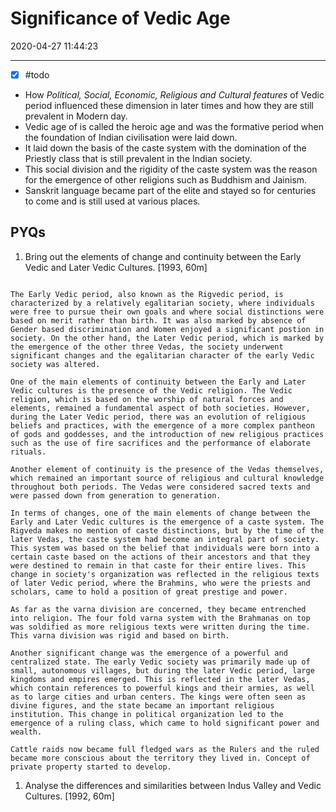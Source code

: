 # Significance of Vedic Age

2020-04-27 11:44:23

---
 - [x] #todo
- How *Political, Social, Economic, Religious and Cultural features* of Vedic period influenced these dimension in later times and how they are still prevalent in Modern day.
- Vedic age of is called the heroic age and was the formative period when the foundation of Indian civilisation were laid down.
- It laid down the basis of the caste system with the domination of the Priestly class that is still prevalent in the Indian society.
- This social division and the rigidity of the caste system was the reason for the emergence of other religions such as Buddhism and Jainism.
- Sanskrit language became part of the elite and stayed so for centuries to come and is still used at various places.

## PYQs

1. Bring out the elements of change and continuity between the Early Vedic and Later Vedic Cultures. [1993, 60m]

```ad-Answer

The Early Vedic period, also known as the Rigvedic period, is characterized by a relatively egalitarian society, where individuals were free to pursue their own goals and where social distinctions were based on merit rather than birth. It was also marked by absence of Gender based discrimination and Women enjoyed a significant postion in society. On the other hand, the Later Vedic period, which is marked by the emergence of the other three Vedas, the society underwent significant changes and the egalitarian character of the early Vedic society was altered.

One of the main elements of continuity between the Early and Later Vedic cultures is the presence of the Vedic religion. The Vedic religion, which is based on the worship of natural forces and elements, remained a fundamental aspect of both societies. However, during the Later Vedic period, there was an evolution of religious beliefs and practices, with the emergence of a more complex pantheon of gods and goddesses, and the introduction of new religious practices such as the use of fire sacrifices and the performance of elaborate rituals.

Another element of continuity is the presence of the Vedas themselves, which remained an important source of religious and cultural knowledge throughout both periods. The Vedas were considered sacred texts and were passed down from generation to generation.

In terms of changes, one of the main elements of change between the Early and Later Vedic cultures is the emergence of a caste system. The Rigveda makes no mention of caste distinctions, but by the time of the later Vedas, the caste system had become an integral part of society. This system was based on the belief that individuals were born into a certain caste based on the actions of their ancestors and that they were destined to remain in that caste for their entire lives. This change in society's organization was reflected in the religious texts of later Vedic period, where the Brahmins, who were the priests and scholars, came to hold a position of great prestige and power.

As far as the varna division are concerned, they became entrenched into religion. The four fold varna system with the Brahmanas on top was soldified as more religious texts were written during the time. This varna division was rigid and based on birth. 

Another significant change was the emergence of a powerful and centralized state. The early Vedic society was primarily made up of small, autonomous villages, but during the later Vedic period, large kingdoms and empires emerged. This is reflected in the later Vedas, which contain references to powerful kings and their armies, as well as to large cities and urban centers. The kings were often seen as divine figures, and the state became an important religious institution. This change in political organization led to the emergence of a ruling class, which came to hold significant power and wealth. 

Cattle raids now became full fledged wars as the Rulers and the ruled became more conscious about the territory they lived in. Concept of private property started to develop. 

```


1. Analyse the differences and similarities between Indus Valley and Vedic Cultures. [1992,
60m]

```ad-Answer



```
